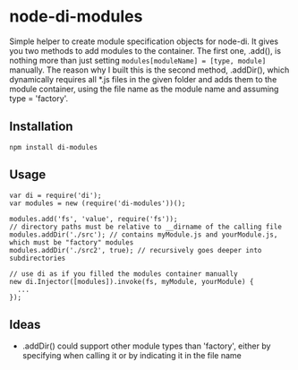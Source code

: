 node-di-modules
===============

Simple helper to create module specification objects for node-di.
It gives you two methods to add modules to the container. The first one, .add(), is nothing more than
just setting `modules[moduleName] = [type, module]` manually. The reason why I built this is the second
method, .addDir(), which dynamically requires all \*.js files in the given folder and adds them to the
module container, using the file name as the module name and assuming type = 'factory'.


Installation
------------

`npm install di-modules`


Usage
-----

    var di = require('di');
    var modules = new (require('di-modules'))();

    modules.add('fs', 'value', require('fs'));
    // directory paths must be relative to __dirname of the calling file
    modules.addDir('./src'); // contains myModule.js and yourModule.js, which must be "factory" modules
    modules.addDir('./src2', true); // recursively goes deeper into subdirectories

    // use di as if you filled the modules container manually
    new di.Injector([modules]).invoke(fs, myModule, yourModule) {
      ...
    });

Ideas
-----

* .addDir() could support other module types than 'factory', either by specifying when calling it
or by indicating it in the file name
